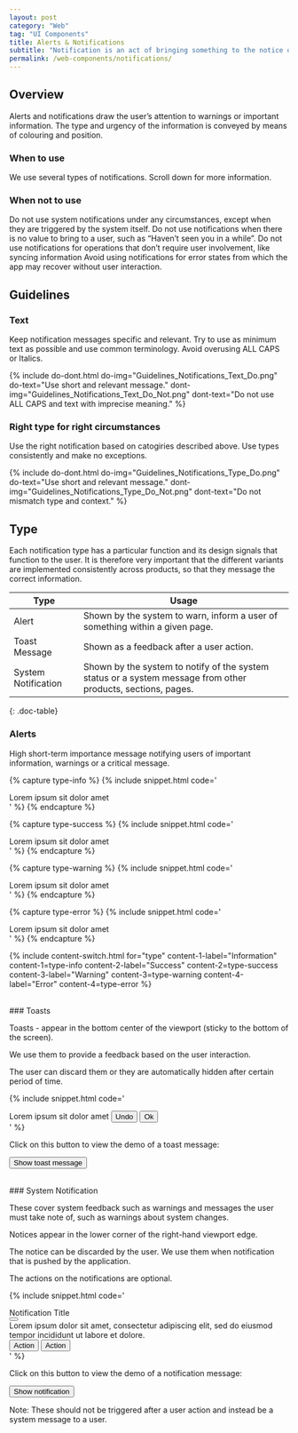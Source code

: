 ```yaml
---
layout: post
category: "Web"
tag: "UI Components"
title: Alerts & Notifications
subtitle: "Notification is an act of bringing something to the notice of the user. They can be assigned to certain elements or be universally valid."
permalink: /web-components/notifications/
---
```


## Overview

Alerts and notifications draw the user’s attention to warnings or important information. The type and urgency of the information is conveyed by means of colouring and position.

### When to use
We use several types of notifications. Scroll down for more information.


### When not to use

Do not use system notifications under any circumstances, except when they are triggered by the system itself.
Do not use notifications when there is no value to bring to a user, such as “Haven’t seen you in a while”. 
Do not use notifications for operations that don’t require user involvement, like syncing information
Avoid using notifications for error states from which the app may recover without user interaction.

## Guidelines
### Text
Keep notification messages specific and relevant. Try to use as minimum text as possible and use common terminology. Avoid overusing ALL CAPS or Italics.

{% include do-dont.html 
  do-img="Guidelines_Notifications_Text_Do.png"
  do-text="Use short and relevant message."
  dont-img="Guidelines_Notifications_Text_Do_Not.png"
  dont-text="Do not use ALL CAPS and text with imprecise meaning."
%}

### Right type for right circumstances
Use the right notification based on catogiries described above. Use types consistently and make no exceptions.

{% include do-dont.html 
  do-img="Guidelines_Notifications_Type_Do.png"
  do-text="Use short and relevant message."
  dont-img="Guidelines_Notifications_Type_Do_Not.png"
  dont-text="Do not mismatch type and context."
%}


## Type

Each notification type has a particular function and its design signals that function to the user. It is therefore very important that the different variants are implemented consistently across products, so that they message the correct information.

| Type                | Usage          |
|---------------------|----------------|
| Alert               | Shown by the system to warn, inform a user of something within a given page. |
| Toast Message       | Shown as a feedback after a user action. |
| System Notification | Shown by the system to notify of the system status or a system message from other products, sections, pages. |
{: .doc-table}


### Alerts

High short-term importance message notifying users of important information, warnings or a critical message.

<!-- Content switch -->
<!-- Content switch tab 1 -->
{% capture type-info %}
{% include snippet.html code='
<div class="coins-alert">Lorem ipsum sit dolor amet</div>
' %}
{% endcapture %}

<!-- Content switch tab 2 -->
{% capture type-success %}
{% include snippet.html code='
<div class="coins-alert success">Lorem ipsum sit dolor amet</div>
' %}
{% endcapture %}

<!-- Content switch tab 3 -->
{% capture type-warning %}
{% include snippet.html code='
<div class="coins-alert warning">Lorem ipsum sit dolor amet</div>
' %}
{% endcapture %}

<!-- Content switch tab 4 -->
{% capture type-error %}
{% include snippet.html code='
<div class="coins-alert error">Lorem ipsum sit dolor amet</div>
' %}
{% endcapture %}


<!-- Render Content -->
{% include content-switch.html for="type"
           content-1-label="Information"
           content-1=type-info
           content-2-label="Success"
           content-2=type-success
           content-3-label="Warning"
           content-3=type-warning
           content-4-label="Error"
           content-4=type-error
%}
<!-- End content switch -->

<br>
### Toasts

Toasts - appear in the bottom center of the viewport (sticky to the bottom of the screen).

We use them to provide a feedback based on the user interaction.

The user can discard them or they are automatically hidden after certain period of time.

{% include snippet.html code='
<div class="coins-toast">
  Lorem ipsum sit dolor amet
  <button class="undo">Undo</button>
  <button class="dismiss">Ok</button>
</div>
' %}

Click on this button to view the demo of a toast message:

<button id="toast-demo" class="button small">Show toast message</button>

<div id="toast-demo-msg" class="coins-toast" style="display: none;">
  Button clicked!
  <button class="dismiss">Ok</button>
</div>


<br>
### System Notification

These cover system feedback such as warnings and messages the user must take note of, such as warnings about system changes.

Notices appear in the lower corner of the right-hand viewport edge.

The notice can be discarded by the user. We use them when notification that is pushed by the application.

The actions on the notifications are <span class="snip">optional</span>.

{% include snippet.html code='
<div class="coins-notification">
  <div class="title-row">
    <i class="icn icn-Bell"></i>
    <div class="notification-title">Notification Title</div>
    <button class="dismiss">
      <i class="icn icn-Close"></i>
    </button>
  </div>
  <div class="notification-body">
    Lorem ipsum dolor sit amet, consectetur adipiscing elit, sed do eiusmod tempor incididunt ut labore et dolore.
    <div class="buttons-row">
      <button class="button small">Action</button>
      <button class="button small primary">Action</button>
    </div>
  </div>
</div>
' %}


Click on this button to view the demo of a notification message:

<button id="notification-demo" class="button small">Show notification</button>
<br>

<div class="coins-alert error">Note: These should not be triggered after a user action and instead be a system message to a user.</div>

<div id="notification-demo-msg" class="coins-notification" style="display: none;">
  <div class="title-row">
    <i class="icn icn-Bell"></i>
    <div class="notification-title">Coins Design System</div>
    <button class="dismiss">
      <i class="icn icn-Close"></i>
    </button>
  </div>
  <div class="notification-body">
    This is a system message from the COINS Design System. These actions below are optional.
    <div class="buttons-row">
      <button class="button small">Action</button>
      <button class="button small primary">Action</button>
    </div>
  </div>
</div>

<!-- Demo's -->
<script>
  document.addEventListener("DOMContentLoaded", function(event) { 
    // Show toast
    $('#toast-demo').click(function(event) {
      $('#toast-demo-msg').show();
    });
    // Hide toast
    $('#toast-demo-msg .dismiss').click(function(event) {
      $('#toast-demo-msg').hide();
    });


    // Show Notification
    $('#notification-demo').click(function(event) {
      $('#notification-demo-msg').show();
    });
    // Hide Notification
    $('#notification-demo-msg .dismiss').click(function(event) {
      $('#notification-demo-msg').hide();
    });
  });
</script>
